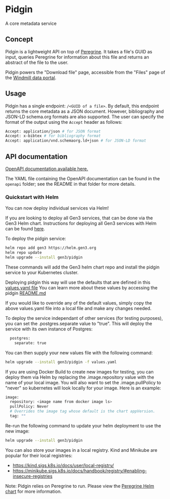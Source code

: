 # Pidgin

A core metadata service

## Concept

Pidgin is a lightweight API on top of [Peregrine](https://github.com/uc-cdis/peregrine). It takes a file's GUID as input, queries Peregrine for information about this file and returns an abstract of the file to the user.

Pidgin powers the "Download file" page, accessible from the "Files" page of the [Windmill data portal](https://github.com/uc-cdis/data-portal).

## Usage

Pidgin has a single endpoint: `/<GUID of a file>`. By default, this endpoint returns the core metadata as a JSON document. However, bibliography and JSON-LD schema.org formats are also supported. The user can specify the format of the output using the `Accept` header as follows:

```bash
Accept: application/json # for JSON format
Accept: x-bibtex # for bibliography format
Accept: application/vnd.schemaorg.ld+json # for JSON-LD format
```

## API documentation

[OpenAPI documentation available here.](http://petstore.swagger.io/?url=https://raw.githubusercontent.com/uc-cdis/pidgin/master/openapi/swagger.yml)

The YAML file containing the OpenAPI documentation can be found in the `openapi` folder; see the README in that folder for more details.

### Quickstart with Helm

You can now deploy individual services via Helm!

If you are looking to deploy all Gen3 services, that can be done via the Gen3 Helm chart.
Instructions for deploying all Gen3 services with Helm can be found [here](https://github.com/uc-cdis/gen3-helm#readme).

To deploy the pidgin service:
```bash
helm repo add gen3 https://helm.gen3.org
helm repo update
helm upgrade --install gen3/pidgin
```
These commands will add the Gen3 helm chart repo and install the pidgin service to your Kubernetes cluster.

Deploying pidgin this way will use the defaults that are defined in this [values.yaml file](https://github.com/uc-cdis/gen3-helm/blob/master/helm/pidgin/values.yaml)
You can learn more about these values by accessing the pidgin [README.md](https://github.com/uc-cdis/gen3-helm/blob/master/helm/pidgin/README.md)

If you would like to override any of the default values, simply copy the above values.yaml file into a local file and make any changes needed.

To deploy the service independant of other services (for testing purposes), you can set the .postgres.separate value to "true". This will deploy the service with its own instance of Postgres:
```bash
  postgres:
    separate: true
```

You can then supply your new values file with the following command:
```bash
helm upgrade --install gen3/pidgin -f values.yaml
```

If you are using Docker Build to create new images for testing, you can deploy them via Helm by replacing the .image.repository value with the name of your local image.
You will also want to set the .image.pullPolicy to "never" so kubernetes will look locally for your image.
Here is an example:
```bash
image:
  repository: <image name from docker image ls>
  pullPolicy: Never
  # Overrides the image tag whose default is the chart appVersion.
  tag: ""
```

Re-run the following command to update your helm deployment to use the new image:
```bash
helm upgrade --install gen3/pidgin
```

You can also store your images in a local registry. Kind and Minikube are popular for their local registries:
- https://kind.sigs.k8s.io/docs/user/local-registry/
- https://minikube.sigs.k8s.io/docs/handbook/registry/#enabling-insecure-registries

Note: Pidgin relies on Peregrine to run. Please view the [Peregrine Helm chart](https://github.com/uc-cdis/gen3-helm/tree/master/helm/peregrine) for more information.
